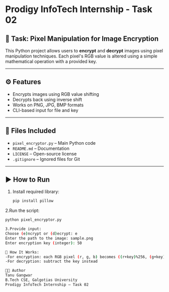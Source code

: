 # Prodigy InfoTech Internship - Task 02

## 🧩 Task: Pixel Manipulation for Image Encryption

This Python project allows users to **encrypt** and **decrypt** images using pixel manipulation techniques. Each pixel's RGB value is altered using a simple mathematical operation with a provided key.

---

## ⚙️ Features
- Encrypts images using RGB value shifting
- Decrypts back using inverse shift
- Works on PNG, JPG, BMP formats
- CLI-based input for file and key

---

## 📁 Files Included
- `pixel_encryptor.py` – Main Python code
- `README.md` – Documentation
- `LICENSE` – Open-source license
- `.gitignore` – Ignored files for Git

---

## ▶️ How to Run

1. Install required library:
   ```bash
   pip install pillow
   
2.Run the script:
```bash
python pixel_encryptor.py

3.Provide input:
Choose (e)ncrypt or (d)ecrypt: e
Enter the path to the image: sample.png
Enter encryption key (integer): 50

🔐 How It Works:
-For encryption: each RGB pixel (r, g, b) becomes ((r+key)%256, (g+key)%256, (b+key)%256)
-For decryption: subtract the key instead

👩‍💻 Author
Tanu Gangwar
B.Tech CSE, Galgotias University
Prodigy InfoTech Internship – Task 02
